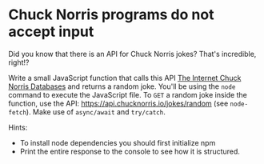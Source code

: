 # Chuck Norris programs do not accept input

Did you know that there is an API for Chuck Norris jokes? That's incredible, right!?

Write a small JavaScript function that calls this API [The Internet Chuck Norris Databases](http://www.icndb.com/api/) and returns a random joke. You'll be using the `node` command to execute the JavaScript file. To `GET` a random joke inside the function, use the API: https://api.chucknorris.io/jokes/random (see `node-fetch`). Make use of `async/await` and `try/catch`.

Hints:

- To install node dependencies you should first initialize npm
- Print the entire response to the console to see how it is structured.

